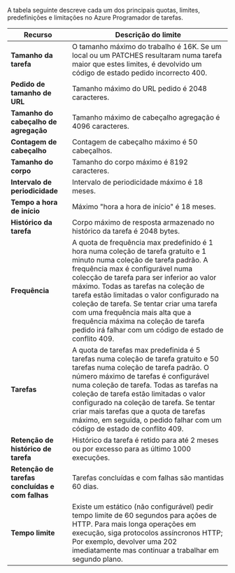 A tabela seguinte descreve cada um dos principais quotas, limites, predefinições e limitações no Azure Programador de tarefas.

|Recurso|Descrição do limite|
|---|---|
|**Tamanho da tarefa**|O tamanho máximo do trabalho é 16K. Se um local ou um PATCHES resultaram numa tarefa maior que estes limites, é devolvido um código de estado pedido incorrecto 400.|
|**Pedido de tamanho de URL**|Tamanho máximo do URL pedido é 2048 caracteres.|
|**Tamanho do cabeçalho de agregação**|Tamanho máximo de cabeçalho agregação é 4096 caracteres.|
|**Contagem de cabeçalho**|Contagem de cabeçalho máximo é 50 cabeçalhos.|
|**Tamanho do corpo**|Tamanho do corpo máximo é 8192 caracteres.|
|**Intervalo de periodicidade**|Intervalo de periodicidade máximo é 18 meses.|
|**Tempo a hora de início**|Máximo "hora a hora de início" é 18 meses.|
|**Histórico da tarefa**|Corpo máximo de resposta armazenado no histórico da tarefa é 2048 bytes.|
|**Frequência**|A quota de frequência max predefinido é 1 hora numa coleção de tarefa gratuito e 1 minuto numa coleção de tarefa padrão. A frequência max é configurável numa colecção de tarefa para ser inferior ao valor máximo. Todas as tarefas na coleção de tarefa estão limitadas o valor configurado na coleção de tarefa. Se tentar criar uma tarefa com uma frequência mais alta que a frequência máxima na coleção de tarefa pedido irá falhar com um código de estado de conflito 409.|
|**Tarefas**|A quota de tarefas max predefinida é 5 tarefas numa coleção de tarefa gratuito e 50 tarefas numa coleção de tarefa padrão. O número máximo de tarefas é configurável numa coleção de tarefa. Todas as tarefas na coleção de tarefa estão limitadas o valor configurado na coleção de tarefa. Se tentar criar mais tarefas que a quota de tarefas máximo, em seguida, o pedido falhar com um código de estado de conflito 409.|
|**Retenção de histórico de tarefa**|Histórico da tarefa é retido para até 2 meses ou por excesso para as último 1000 execuções.|
|**Retenção de tarefas concluídas e com falhas**|Tarefas concluídas e com falhas são mantidas 60 dias.|
|**Tempo limite**|Existe um estático (não configurável) pedir tempo limite de 60 segundos para ações de HTTP. Para mais longa operações em execução, siga protocolos assíncronos HTTP; Por exemplo, devolver uma 202 imediatamente mas continuar a trabalhar em segundo plano.|
